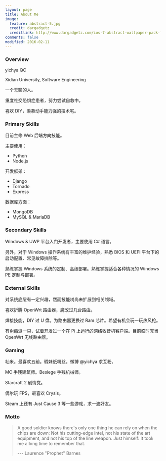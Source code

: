 ```yaml
---
layout: page
title: About Me
image:
  feature: abstract-5.jpg
  credit: dargadgetz
  creditlink: http://www.dargadgetz.com/ios-7-abstract-wallpaper-pack-for-iphone-5-and-ipod-touch-retina/
comments: false
modified: 2016-02-11
---
```


### Overview

yichya QC

Xidian University, Software Engineering

一个无聊的人。

重度社交恐惧症患者，努力尝试自救中。

喜欢 DIY，羡慕动手能力强的技术宅。

### Primary Skills

目前主修 Web 后端方向技能。

主要使用：

* Python
* Node.js

开发框架：

* Django
* Tornado
* Express

数据库方面：

* MongoDB
* MySQL & MariaDB

### Secondary Skills

Windows & UWP 平台入门开发者，主要使用 C# 语言。

另外，对于 Windows 操作系统有丰富的维护经验，熟悉 BIOS 和 UEFI 平台下的启动配置、常见故障排除等。

熟练掌握 Windows 系统的定制、高级部署。熟练掌握适合各种情况的 Windows PE 定制与部署。

### External Skills

对系统底层有一定兴趣，然而技能树尚未扩展到相关领域。

喜欢折腾 OpenWrt 路由器，魔改过几台路由。

焊接技能，DIY 过 U 盘。为路由器更换过 Ram 芯片。希望有机会玩一玩热风枪。

有树莓派一只，试着开发过一个在 Pi 上运行的网络收音机客户端。目前临时充当 OpenWrt 无线路由器。

### Gaming

籼米。最喜欢五前。瑕妹纸粉丝。微博 @yichya 求互粉。

MC 手残建筑师。Besiege 手残机械师。

Starcraft 2 剧情党。

偶尔玩 FPS，最喜欢 Crysis。

Steam 上还有 Just Cause 3 等一些游戏，求一波好友。

### Motto

> A good soldier knows there's only one thing he can rely on when the chips are down: Not his cutting-edge intel, not his state of the art equipment, and not his top of the line weapon. Just himself: It took me a long time to remember that. 
>
> --- Laurence "Prophet" Barnes